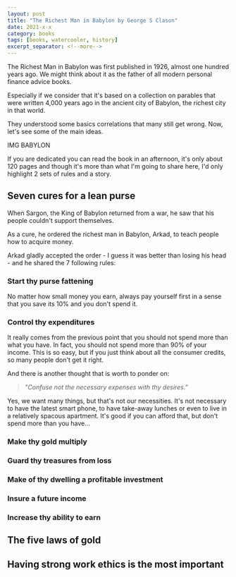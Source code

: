 ```yaml
---
layout: post
title: "The Richest Man in Babylon by George S Clason"
date: 2021-x-x
category: books
tags: [books, watercooler, history]
excerpt_separator: <!--more-->
---
```

The Richest Man in Babylon was first published in 1926, almost one hundred years ago. We might think about it as the father of all modern personal finance advice books.

Especially if we consider that it's based on a collection on parables that were written 4,000 years ago in the ancient city of Babylon, the richest city in that world.

They understood some basics correlations that many still get wrong. Now, let's see some of the main ideas.

IMG BABYLON

If you are dedicated you can read the book in an afternoon, it's only about 120 pages and though it's more than what I'm going to share here, I'd only highlight 2 sets of rules and a story.

## Seven cures for a lean purse

When Sargon, the King of Babylon returned from a war, he saw that his people couldn't support themselves.

As a cure, he ordered the richest man in Babylon, Arkad, to teach people how to acquire money.

Arkad gladly accepted the order - I guess it was better than losing his head - and he shared the 7 following rules:

### Start thy purse fattening

No matter how small money you earn, always pay yourself first in a sense that you save its 10% and you don't spend it.

### Control thy expenditures

It really comes from the previous point that you should not spend more than what you have. In fact, you should not spend more than 90% of your income. This is so easy, but if you just think about all the consumer credits, so many people don't get it right.

And there is another thought that is worth to ponder on:

> *"Confuse not the necessary expenses with thy desires."*

Yes, we want many things, but that's not our necessities. It's not necessary to have the latest smart phone, to have take-away lunches or even to live in a relatively spacous apartment. It's good if you can afford that, but don't spend more than you have...

### Make thy gold multiply
### Guard thy treasures from loss
### Make of thy dwelling a profitable investment
### Insure a future income
### Increase thy ability to earn

## The five laws of gold

## Having strong work ethics is the most important
